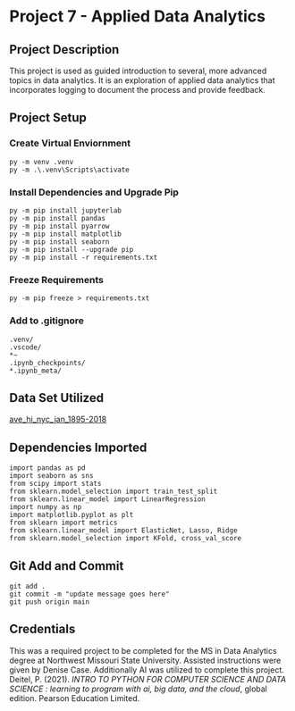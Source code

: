 # Project 7 - Applied Data Analytics
## Project Description
This project is used as guided introduction to several, more advanced topics in data analytics. It is an exploration of applied data analytics that incorporates logging to document the process and provide feedback.

## Project Setup
### Create Virtual Enviornment
``` shell
py -m venv .venv
py -m .\.venv\Scripts\activate
```

### Install Dependencies and Upgrade Pip
``` shell
py -m pip install jupyterlab
py -m pip install pandas
py -m pip install pyarrow
py -m pip install matplotlib
py -m pip install seaborn
py -m pip install --upgrade pip
py -m pip install -r requirements.txt
```

### Freeze Requirements
``` shell
py -m pip freeze > requirements.txt
```

### Add to .gitignore
``` shell
.venv/
.vscode/
*~
.ipynb_checkpoints/
*.ipynb_meta/
```

## Data Set Utilized
[ave_hi_nyc_jan_1895-2018](https://github.com/kcbreum/datafun-07-applied/blob/main/ave_hi_nyc_jan_1895-2018.csv)

## Dependencies Imported
``` shell
import pandas as pd
import seaborn as sns
from scipy import stats
from sklearn.model_selection import train_test_split
from sklearn.linear_model import LinearRegression
import numpy as np
import matplotlib.pyplot as plt
from sklearn import metrics
from sklearn.linear_model import ElasticNet, Lasso, Ridge
from sklearn.model_selection import KFold, cross_val_score
```

## Git Add and Commit
``` shell
git add .
git commit -m "update message goes here"
git push origin main
```

## Credentials
This was a required project to be completed for the MS in Data Analytics degree at Northwest Missouri State University. Assisted instructions were given by Denise Case. Additionally AI was utilized to complete this project.
Deitel, P. (2021). *INTRO TO PYTHON FOR COMPUTER SCIENCE AND DATA SCIENCE : learning to program with ai, big data, and the cloud*, global edition. Pearson Education Limited.
